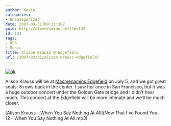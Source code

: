 ```yaml
---
author: Kevin
categories:
- Uncategorized
date: 2007-03-31T09:31:38Z
guid: http://cleverswine.net/?p=142
id: 142
tags:
- MP3
- Music
title: Alison Krauss @ Edgefield
url: /2007/03/31/alison-krauss-edgefield/
---
```


[<img id="image141" src="https://i1.wp.com/blog.cleverswine.net/wp-content/uploads/2007/03/thumb_6e6e7c1888b4025a95a1407502ecf011.jpg?w=840" alt="ak" data-recalc-dims="1" />](http://www.alisonkrauss.com/)
  
Alison Krauss will be at [Macmenamins Edgefield](http://www.mcmenamins.com/index.php?loc=3&#038;id=484&#038;eventid=49614) on July 5, and we got great seats: 8 rows back in the center. I saw her once in San Francisco, but it was a huge outdoor concert under the Golden Gate bridge and I didn&#8217;t hear much. This concert at the Edgefield will be more intimate and we&#8217;ll be much closer.

[Alison Krauss &#8211; When You Say Nothing At All](Now That I've Found You - 12 - When You Say Nothing At All.mp3)